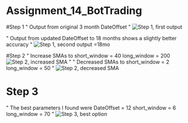 # Assignment_14_BotTrading


#Step 1 
"
Output from original 3 month DateOffset
"
![Step 1, first output](https://user-images.githubusercontent.com/115195302/215287868-51c7c6b3-d1cb-447e-a706-f1ef4d69c80e.png)

"
Output from updated DateOffset to 18 months shows a slightly better accuracy
"
![Step 1, second output =18mo](https://user-images.githubusercontent.com/115195302/215287858-04823943-d6d0-4806-8e7c-9a243cffb3a6.png)

#Step 2
"
Increase SMAs to
short_window = 40
long_window = 200
![Step 2, increased SMA](https://user-images.githubusercontent.com/115195302/215288150-f5f735d8-e8f8-4ef1-a65e-ee75037e245b.png)
"
"
Decreased SMAs to
short_window = 2
long_window = 50
"
![Step 2, decreased SMA](https://user-images.githubusercontent.com/115195302/215288151-bc63ee36-c8da-48b5-8579-3b0b2065b22d.png)


# Step 3 
"
The best parameters I found were
DateOffset = 12
short_window = 6
long_window = 70
"
![Step 3, best option](https://user-images.githubusercontent.com/115195302/215288440-72f55d7c-9376-4d58-aaf0-75ca947a4067.png)


